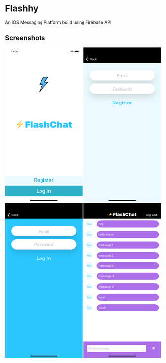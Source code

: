# Flashhy
An iOS Messaging Platform build using Firebase API

## Screenshots
<img src="Documentation/1.png" width="250" height="500">  <img src="Documentation/2.png" width="250" height="500">
<img src="Documentation/3.png" width="250" height="500">  <img src="Documentation/4.png" width="250" height="500">
